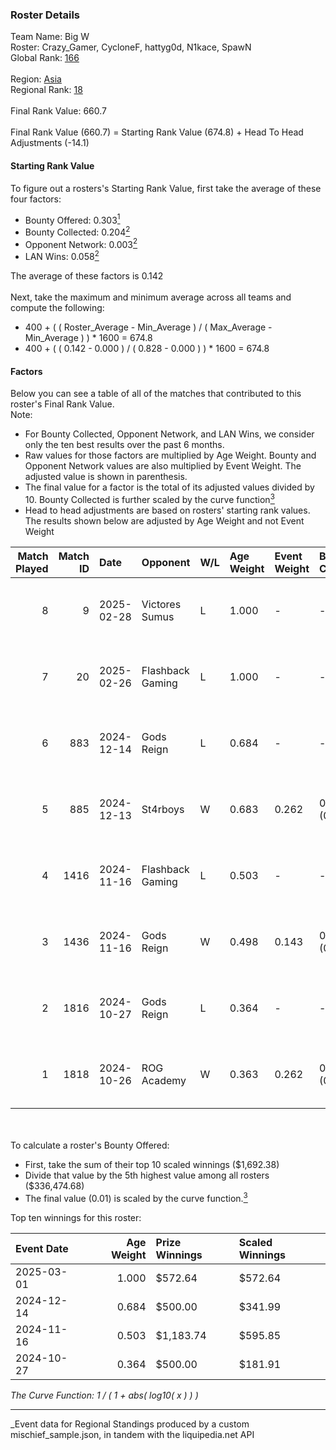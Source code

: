 ### Roster Details<br />
Team Name: Big W<br />
Roster: Crazy_Gamer, CycloneF, hattyg0d, N1kace, SpawN<br />
Global Rank: [166](../../standings_global_2025_03_01.md)<br />
<br />
Region: [Asia]( ../../standings_asia_2025_03_01.md)<br />
Regional Rank: [18]( ../../standings_asia_2025_03_01.md)<br />
<br />
Final Rank Value:  660.7<br />
<br />
Final Rank Value (660.7) = Starting Rank Value (674.8) + Head To Head Adjustments (-14.1)<br />

#### Starting Rank Value<br />
To figure out a rosters's Starting Rank Value, first take the average of these four factors:<br />
- Bounty Offered: 0.303[<sup>1</sup>](#table2)
- Bounty Collected: 0.204[<sup>2</sup>](#table1)
- Opponent Network: 0.003[<sup>2</sup>](#table1)
- LAN Wins: 0.058[<sup>2</sup>](#table1)

The average of these factors is 0.142<br />
<br />
Next, take the maximum and minimum average across all teams and compute the following:<br />
- 400 + ( ( Roster_Average - Min_Average ) / ( Max_Average - Min_Average ) ) * 1600 = 674.8
- 400 + ( ( 0.142 - 0.000 ) / ( 0.828 - 0.000 ) ) * 1600 = 674.8


#### Factors<br />
Below you can see a table of all of the matches that contributed to this roster's Final Rank Value.<br />
Note:<br />

- For Bounty Collected, Opponent Network, and LAN Wins, we consider only the ten best results over the past 6 months.
- Raw values for those factors are multiplied by Age Weight. Bounty and Opponent Network values are also multiplied by Event Weight. The adjusted value is shown in parenthesis.
- The final value for a factor is the total of its adjusted values divided by 10. Bounty Collected is further scaled by the curve function[<sup>3</sup>](#curveFunction)
- Head to head adjustments are based on rosters' starting rank values. The results shown below are adjusted by Age Weight and not Event Weight
<span id="table1"></span><br />


| Match Played | Match ID | Date       | Opponent         | W/L | Age Weight | Event Weight | Bounty Collected | Opponent Network | LAN Wins  | H2H Adj. | Roster                                         |
| -: | -: | :- | :- | :- | :- | :- | :- | :- | :- | -: | :- |
|            8 |        9 | 2025-02-28 | Victores Sumus   | L   | 1.000      | -            | -                | -                | -         |   -12.63 | Crazy_Gamer, CycloneF, hattyg0d, N1kace, SpawN |
|            7 |       20 | 2025-02-26 | Flashback Gaming | L   | 1.000      | -            | -                | -                | -         |   -11.38 | Crazy_Gamer, CycloneF, hattyg0d, N1kace, SpawN |
|            6 |      883 | 2024-12-14 | Gods Reign       | L   | 0.684      | -            | -                | -                | -         |    -5.38 | Crazy_Gamer, CycloneF, hattygOD, N1kace, SpawN |
|            5 |      885 | 2024-12-13 | St4rboys         | W   | 0.683      | 0.262        | 0.002 (0.000)    | 0.039 (0.007)    | 0 (0.000) |     9.56 | Crazy_Gamer, CycloneF, hattygOD, N1kace, SpawN |
|            4 |     1416 | 2024-11-16 | Flashback Gaming | L   | 0.503      | -            | -                | -                | -         |    -6.07 | Crazy_Gamer, CycloneF, hattygOD, N1kace, SpawN |
|            3 |     1436 | 2024-11-16 | Gods Reign       | W   | 0.498      | 0.143        | 0.014 (0.001)    | 0.360 (0.026)    | 1 (0.498) |    12.15 | Crazy_Gamer, CycloneF, hattygOD, N1kace, SpawN |
|            2 |     1816 | 2024-10-27 | Gods Reign       | L   | 0.364      | -            | -                | -                | -         |    -2.36 | clouda, Crazy_Gamer, CycloneF, EmbeR, SpawN    |
|            1 |     1818 | 2024-10-26 | ROG Academy      | W   | 0.363      | 0.262        | 0.000 (0.000)    | 0.000 (0.000)    | 0 (0.000) |     2.02 | clouda, Crazy_Gamer, CycloneF, EmbeR, SpawN    |

<br />
<span id="table2"></span><br />
To calculate a roster's Bounty Offered:<br />

- First, take the sum of their top 10 scaled winnings ($1,692.38)
- Divide that value by the 5th highest value among all rosters ($336,474.68)
- The final value (0.01) is scaled by the curve function.[<sup>3</sup>](#curveFunction)

Top ten winnings for this roster:<br />

| Event Date | Age Weight | Prize Winnings | Scaled Winnings |
| :- | -: | :- | :- |
| 2025-03-01 |      1.000 | $572.64        | $572.64         |
| 2024-12-14 |      0.684 | $500.00        | $341.99         |
| 2024-11-16 |      0.503 | $1,183.74      | $595.85         |
| 2024-10-27 |      0.364 | $500.00        | $181.91         |


<span id="curveFunction"></span>_The Curve Function: 1 / ( 1 + abs( log10( x ) ) )_<br />

---
_Event data for Regional Standings produced by a custom mischief_sample.json, in tandem with the liquipedia.net API<br />
